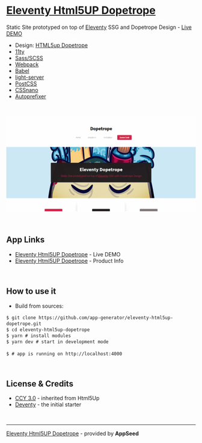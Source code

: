 # [Eleventy Html5UP Dopetrope](https://appseed.us/static-site/eleventy-html5up-dopetrope)

Static Site prototyped on top of [Eleventy](https://www.11ty.io/) SSG and Dopetrope Design - [Live DEMO](https://eleventy-html5up-dopetrope.appseed.us) 

- Design: [HTML5up Dopetrope](https://html5up.net/dopetrope)
- [11ty](https://www.11ty.io/)
- [Sass/SCSS](https://github.com/sass/node-sass)
- [Webpack](https://webpack.js.org/)
- [Babel](https://babeljs.io/)
- [light-server](https://github.com/txchen/light-server)
- [PostCSS](https://postcss.org/)
- [CSSnano](https://cssnano.co/)
- [Autoprefixer](https://github.com/postcss/autoprefixer)

<br />

![Eleventy Html5UP Dopetrope - Gif animated intro.](https://github.com/app-generator/static/blob/master/products/eleventy-html5up-dopetrope-intro.gif?raw=true)

<br />

## App Links

- [Eleventy Html5UP Dopetrope](https://eleventy-html5up-dopetrope.appseed.us) - Live DEMO
- [Eleventy Html5UP Dopetrope](https://appseed.us/static-site/eleventy-html5up-dopetrope) - Product Info

<br />

## How to use it

- Build from sources:

```
$ git clone https://github.com/app-generator/eleventy-html5up-dopetrope.git
$ cd eleventy-html5up-dopetrope
$ yarn # install modules 
$ yarn dev # start in development mode

$ # app is running on http://localhost:4000
```

<br />

## License & Credits

- [CCY 3.0](https://html5up.net/license) - inherited from Html5Up
- [Deventy](https://github.com/ianrose/deventy) - the initial starter 

<br />

---
[Eleventy Html5UP Dopetrope](https://appseed.us/static-site/eleventy-html5up-dopetrope) - provided by **AppSeed**
